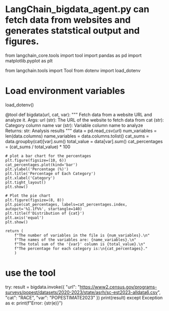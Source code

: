 # LangChain_bigdata_agent.py can fetch data from websites and generates statstical output and figures.

from langchain_core.tools import tool
import pandas as pd
import matplotlib.pyplot as plt

from langchain.tools import Tool
from dotenv import load_dotenv

# Load environment variables
load_dotenv()

@tool
def bigdata(url, cat, var):
    """
    Fetch data from a website URL and analyze it.
    Args:
        url (str): The URL of the website to fetch data from
        cat (str): Category column name
        var (str): Variable column name to analyze      
    Returns:
        str: Analysis results
    """
    data = pd.read_csv(url)
    num_variables = len(data.columns)
    name_variables = data.columns.tolist()
    cat_sums = data.groupby(cat)[var].sum()
    total_value = data[var].sum()
    cat_percentages = (cat_sums / total_value) * 100
            
    # plot a bar chart for the percentages
    plt.figure(figsize=(10, 6))
    cat_percentages.plot(kind='bar')
    plt.ylabel('Percentage (%)')
    plt.title('Percentage of Each Category')
    plt.xlabel('Category')
    plt.tight_layout()
    plt.show()

    # Plot the pie chart
    plt.figure(figsize=(8, 8))
    plt.pie(cat_percentages, labels=cat_percentages.index, autopct='%1.1f%%', startangle=140)
    plt.title(f'Distribution of {cat}')
    plt.axis('equal')
    plt.show()
       
    return (
        f"The number of variables in the file is {num_variables}.\n"
        f"The names of the variables are: {name_variables}.\n"
        f"The total sum of the '{var}' column is {total_value}.\n"
        f"The percentage for each category is:\n{cat_percentages}."
        )
# use the tool
try:
    result = bigdata.invoke({
        "url": "https://www2.census.gov/programs-surveys/popest/datasets/2020-2023/state/asrh/sc-est2023-alldata6.csv",   
        "cat": "RACE",
        "var": "POPESTIMATE2023"
    })
    print(result)
except Exception as e:
    print(f"Error: {str(e)}")
